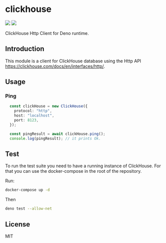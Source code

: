 # clickhouse

[![](https://img.shields.io/github/workflow/status/3beca/clickhouse/CI?style=flat-square)](https://github.com/3beca/clickhouse/actions)
[![](https://img.shields.io/codecov/c/gh/3beca/clickhouse?style=flat-square)](https://codecov.io/gh/3beca/clickhouse)

ClickHouse Http Client for Deno runtime.

## Introduction

This module is a client for ClickHouse database using the Http API
https://clickhouse.com/docs/en/interfaces/http/.

## Usage

### Ping

```typescript
  const clickHouse = new ClickHouse({
    protocol: "http",
    host: "localhost",
    port: 8123,
  });

  const pingResult = await clickHouse.ping();
  console.log(pingResult); // it prints Ok.
```

## Test

To run the test suite you need to have a running instance of ClickHouse. For
that you can use the docker-compose in the root of the repository.

Run:

```sh
docker-compose up -d
```

Then

```sh
deno test --allow-net
```

## License

MIT

